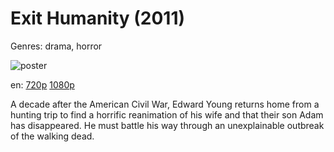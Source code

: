 # Exit Humanity (2011)

Genres: drama, horror

![poster](http://image.tmdb.org/t/p/w500/yRdIyCpe5EYyFQArkXF8PV8TEa8.jpg)

en:
  [720p](magnet:?xt=urn:btih:3CE8F02B9D115BA3ABDDBAEB160D4D82BF34B211&tr=udp://glotorrents.pw:6969/announce&tr=udp://tracker.opentrackr.org:1337/announce&tr=udp://torrent.gresille.org:80/announce&tr=udp://tracker.openbittorrent.com:80&tr=udp://tracker.coppersurfer.tk:6969&tr=udp://tracker.leechers-paradise.org:6969&tr=udp://p4p.arenabg.ch:1337&tr=udp://tracker.internetwarriors.net:1337)
  [1080p](magnet:?xt=urn:btih:4E983FC38672BE8D2A1BD9896577378B1E0C10A2&tr=udp://glotorrents.pw:6969/announce&tr=udp://tracker.opentrackr.org:1337/announce&tr=udp://torrent.gresille.org:80/announce&tr=udp://tracker.openbittorrent.com:80&tr=udp://tracker.coppersurfer.tk:6969&tr=udp://tracker.leechers-paradise.org:6969&tr=udp://p4p.arenabg.ch:1337&tr=udp://tracker.internetwarriors.net:1337)
  


A decade after the American Civil War, Edward Young returns home from a hunting trip to find a horrific reanimation of his wife and that their son Adam has disappeared. He must battle his way through an unexplainable outbreak of the walking dead.